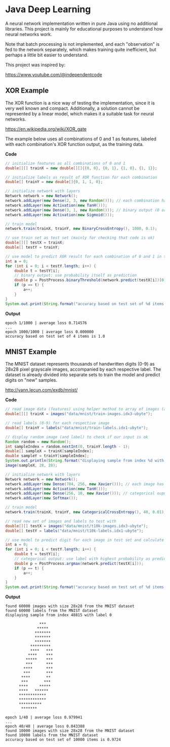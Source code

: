 # Java Deep Learning

A neural network implementation written in pure Java using no additional libraries. This project is mainly for educational purposes to understand how neural networks work.

Note that batch processing is not implemented, and each "observation" is fed to the network separately, which makes training quite inefficient, but perhaps a little bit easier to understand. 

This project was inspired by:

https://www.youtube.com/@independentcode

## XOR Example

The XOR function is a nice way of testing the implementation, since it is very well known and compact. Additionally, a solution cannot be represented by a linear model, which makes it a suitable task for neural networks.

https://en.wikipedia.org/wiki/XOR_gate

The example below uses all combinations of 0 and 1 as features, labeled with each combination's XOR function output, as the training data. 

**Code**

```java
// initialize features as all combinations of 0 and 1
double[][] trainX = new double[][]{{0, 0}, {0, 1}, {1, 0}, {1, 1}};

// initialize labels as result of XOR function for each combination
double[] trainY = new double[]{0, 1, 1, 0};

// initialize network with layers
Network network = new Network();
network.addLayer(new Dense(2, 3, new Random())); // each combination has 2 features
network.addLayer(new Activation(new TanH()));
network.addLayer(new Dense(3, 1, new Random())); // binary output (0 or 1)
network.addLayer(new Activation(new Sigmoid()));

// train model
network.train(trainX, trainY, new BinaryCrossEntropy(), 1000, 0.1);

// use train set as test set (mainly for checking that code is ok)
double[][] testX = trainX;
double[] testY = trainY;

// use model to predict XOR result for each combination of 0 and 1 in test set and calculate accuracy
int a = 0;
for (int i = 0; i < testY.length; i++) {
    double t = testY[i];
    // binary output: use probability itself as prediction
    double p = PostProcess.binaryThreshold(network.predict(testX[i])[0], 0.5);
    if (p == t) {
        a++;
    }
}
System.out.print(String.format("accuracy based on test set of %d items is %s ", testY.length, (double) a / (double) testY.length));
```

**Output**

```
epoch 1/1000 | average loss 0.714576
...
epoch 1000/1000 | average loss 0.000000
accuracy based on test set of 4 items is 1.0 
```

## MNIST Example

The MNIST dataset represents thousands of handwritten digits (0-9) as 28x28 pixel grayscale images, accompanied by each respective label. The dataset is already divided into separate sets to train the model and predict digits on "new" samples.

http://yann.lecun.com/exdb/mnist/

**Code**

```java
// read image data (features) using helper method to array of images (arrays of 28x28 pixels)
double[][] trainX = images("data/mnist/train-images.idx3-ubyte");

// read labels (0-9) for each respective image
double[] trainY = labels("data/mnist/train-labels.idx1-ubyte");

// display random image (and label) to check if our input is ok
Random random = new Random();
int sampleIndex = random.nextInt(0, trainY.length - 1);
double[] sampleX = trainX[sampleIndex];
double sampleY = trainY[sampleIndex];
System.out.println(String.format("displaying sample from index %d with label %d", sampleIndex, (int) sampleY));
image(sampleX, 28, 28);

// initialize network with layers
Network network = new Network();
network.addLayer(new Dense(784, 256, new Xavier())); // each image has 28x28 = 784 pixels as features
network.addLayer(new Activation(new TanH()));
network.addLayer(new Dense(256, 10, new Xavier())); // categorical ouput; 10 items, each containing probability for respective digit (0-9)
network.addLayer(new Softmax());

// train model
network.train(trainX, trainY, new CategoricalCrossEntropy(), 40, 0.01);

// read new set of images and labels to test with
double[][] testX = images("data/mnist/t10k-images.idx3-ubyte");
double[] testY = labels("data/mnist/t10k-labels.idx1-ubyte");

// use model to predict digit for each image in test set and calculate accuracy
int a = 0;
for (int i = 0; i < testY.length; i++) {
    double t = testY[i];
    // categorical output: use label with highest probability as prediction
    double p = PostProcess.argmax(network.predict(testX[i]));
    if (p == t) {
        a++;
    }
}
System.out.print(String.format("accuracy based on test set of %d items is %s ", testY.length, (double) a / (double) testY.length));
```

**Output**

```
found 60000 images with size 28x28 from the MNIST dataset
found 60000 labels from the MNIST dataset
displaying sample from index 48815 with label 0
                                
               ***          
              *****         
             *******        
             *******        
             *******        
           *********        
           ****   ***       
          ****    ***       
         *****    ***       
         ***      ***       
        ****      ***       
        ***       ***       
       ****       **        
       ***       ***        
      ****     *****        
      ****   ******         
      ************          
      ************          
      **********            
       *******              
                            
epoch 1/40 | average loss 0.979941
...
epoch 40/40 | average loss 0.043388
found 10000 images with size 28x28 from the MNIST dataset
found 10000 labels from the MNIST dataset
accuracy based on test set of 10000 items is 0.9724 
```